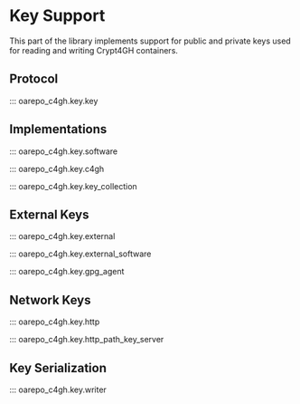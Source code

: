 Key Support
===========

This part of the library implements support for public and private
keys used for reading and writing Crypt4GH containers.

Protocol
--------

::: oarepo_c4gh.key.key

Implementations
---------------

::: oarepo_c4gh.key.software

::: oarepo_c4gh.key.c4gh

::: oarepo_c4gh.key.key_collection

External Keys
-------------

::: oarepo_c4gh.key.external

::: oarepo_c4gh.key.external_software

::: oarepo_c4gh.key.gpg_agent

Network Keys
------------

::: oarepo_c4gh.key.http

::: oarepo_c4gh.key.http_path_key_server

Key Serialization
-----------------

::: oarepo_c4gh.key.writer
